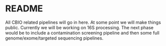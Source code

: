 # README #

All CBIO related pipelines will go in here. At some point we will make things public. Currently we will be working on 16S processing. The next phase would be to include a contamination screening pipeline and then some full genome/exome/targeted sequencing pipelines.